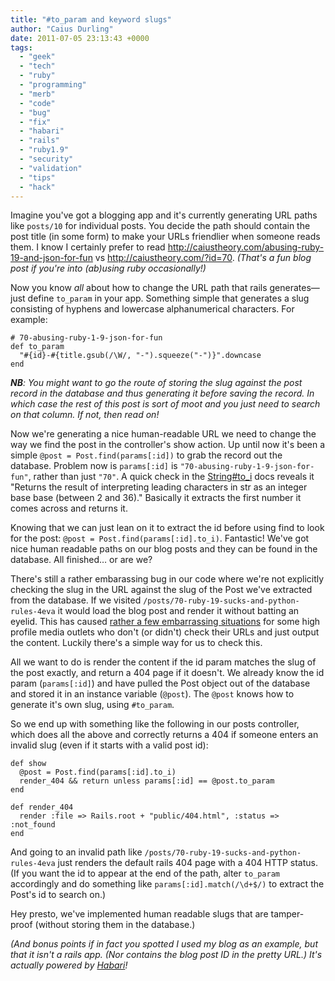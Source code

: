 ```yaml
---
title: "#to_param and keyword slugs"
author: "Caius Durling"
date: 2011-07-05 23:13:43 +0000
tags:
  - "geek"
  - "tech"
  - "ruby"
  - "programming"
  - "merb"
  - "code"
  - "bug"
  - "fix"
  - "habari"
  - "rails"
  - "ruby1.9"
  - "security"
  - "validation"
  - "tips"
  - "hack"
---
```


Imagine you've got a blogging app and it's currently generating URL paths like `posts/10` for individual posts. You decide the path should contain the post title (in some form) to make your URLs friendlier when someone reads them. I know I certainly prefer to read <http://caiustheory.com/abusing-ruby-19-and-json-for-fun> vs <http://caiustheory.com/?id=70>. *(That's a fun blog post if you're into (ab)using ruby occasionally!)*

Now you know *all* about how to change the URL path that rails generates—just define `to_param` in your app. Something simple that generates a slug consisting of hyphens and lowercase alphanumerical characters. For example:

    # 70-abusing-ruby-1-9-json-for-fun
    def to_param
      "#{id}-#{title.gsub(/\W/, "-").squeeze("-")}".downcase
    end

***NB**: You might want to go the route of storing the slug against the post record in the database and thus generating it before saving the record. In which case the rest of this post is sort of moot and you just need to search on that column. If not, then read on!*

Now we're generating a nice human-readable URL we need to change the way we find the post in the controller's show action. Up until now it's been a simple `@post = Post.find(params[:id])` to grab the record out the database. Problem now is `params[:id]` is `"70-abusing-ruby-1-9-json-for-fun"`, rather than just `"70"`. A quick check in the [String#to_i][] docs reveals it "Returns the result of interpreting leading characters in str as an integer base base (between 2 and 36)." Basically it extracts the first number it comes across and returns it.

[String#to_i]: http://ruby-doc.org/core/classes/String.html#M001149

Knowing that we can just lean on it to extract the id before using find to look for the post: `@post = Post.find(params[:id].to_i)`. Fantastic! We've got nice human readable paths on our blog posts and they can be found in the database. All finished… or are we?

There's still a rather embarassing bug in our code where we're not explicitly checking the slug in the URL against the slug of the Post we've extracted from the database. If we visited `/posts/70-ruby-19-sucks-and-python-rules-4eva` it would load the blog post and render it without batting an eyelid. This has caused [rather a few embarrassing situations][dumbass_cms] for some high profile media outlets who don't (or didn't) check their URLs and just output the content. Luckily there's a simple way for us to check this.

[dumbass_cms]: http://www.niemanlab.org/2011/04/how-url-spoofing-can-put-libelous-words-into-news-orgs-mouths/

All we want to do is render the content if the id param matches the slug of the post exactly, and return a 404 page if it doesn't. We already know the id param (`params[:id]`) and have pulled the Post object out of the database and stored it in an instance variable (`@post`). The `@post` knows how to generate it's own slug, using `#to_param`.

So we end up with something like the following in our posts controller, which does all the above and correctly returns a 404 if someone enters an invalid slug (even if it starts with a valid post id):

    def show
      @post = Post.find(params[:id].to_i)
      render_404 && return unless params[:id] == @post.to_param
    end

    def render_404
      render :file => Rails.root + "public/404.html", :status => :not_found
    end

And going to an invalid path like `/posts/70-ruby-19-sucks-and-python-rules-4eva` just renders the default rails 404 page with a 404 HTTP status. (If you want the id to appear at the end of the path, alter `to_param` accordingly and do something like `params[:id].match(/\d+$/)` to extract the Post's id to search on.)

Hey presto, we've implemented human readable slugs that are tamper-proof (without storing them in the database.)

*(And bonus points if in fact you spotted I used my blog as an example, but that it isn't a rails app. (Nor contains the blog post ID in the pretty URL.) It's actually powered by [Habari][]!*

[Habari]: http://habariproject.org/

